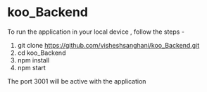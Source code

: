 ﻿# koo_Backend

To run the application in your local device , follow the steps -

1. git clone https://github.com/visheshsanghani/koo_Backend.git
2. cd koo_Backend
3. npm install
4. npm start

The port 3001 will be active with the application

